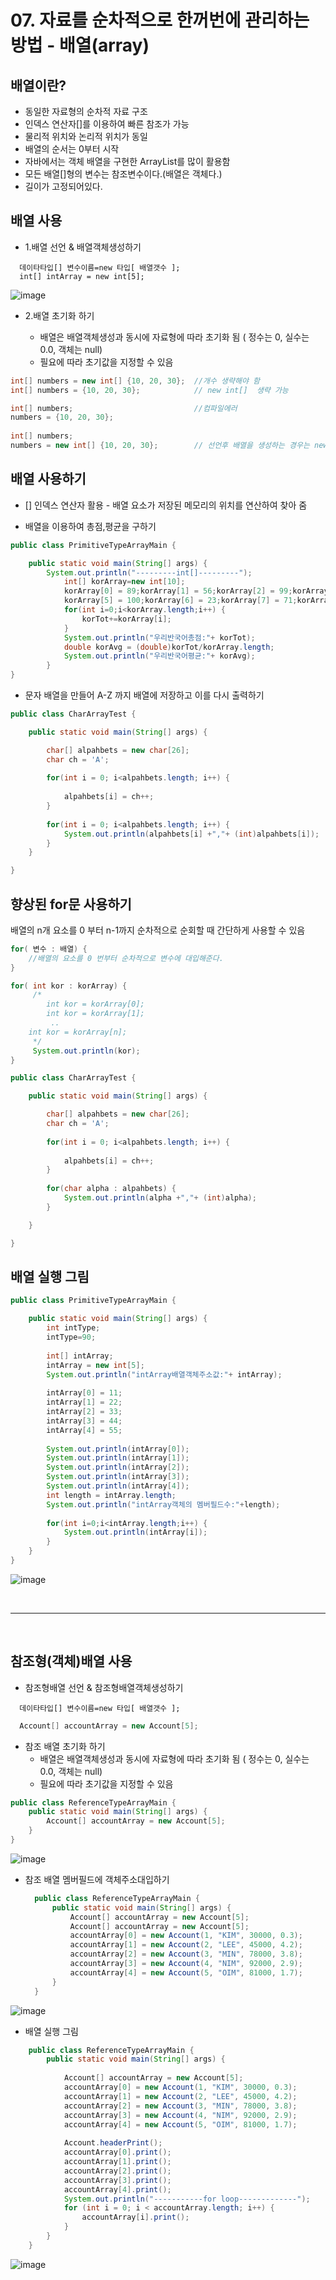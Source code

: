 # 07. 자료를 순차적으로 한꺼번에 관리하는 방법 - 배열(array)

## 배열이란?

- 동일한 자료형의 순차적 자료 구조
- 인덱스 연산자[]를 이용하여 빠른 참조가 가능
- 물리적 위치와 논리적 위치가 동일
- 배열의 순서는 0부터 시작
- 자바에서는 객체 배열을 구현한 ArrayList를 많이 활용함
- 모든 배열[]형의 변수는 참조변수이다.(배열은 객체다.)
- 길이가 고정되어있다. 


## 배열 사용

- 1.배열 선언 & 배열객체생성하기
```
  데이타타입[] 변수이름=new 타입[ 배열갯수 ];
  int[] intArray = new int[5];
```

![image](https://github.com/2023-12-JAVA-DEVELOPER-149/01.JAVA_FUNDMENTAL/assets/75401545/4cda4943-d4c8-45b4-83ce-9f214fd83230)



- 2.배열 초기화 하기
 
  - 배열은 배열객체생성과 동시에 자료형에 따라 초기화 됨 ( 정수는 0, 실수는 0.0, 객체는 null)
  - 필요에 따라 초기값을 지정할 수 있음

```java
int[] numbers = new int[] {10, 20, 30};  //개수 생략해야 함
int[] numbers = {10, 20, 30};            // new int[]  생략 가능

int[] numbers;                           //컴파일에러
numbers = {10, 20, 30};
    
int[] numbers; 
numbers = new int[] {10, 20, 30};        // 선언후 배열을 생성하는 경우는 new int[] 생략할 수 없음
```


## 배열 사용하기

- [] 인덱스 연산자 활용 - 배열 요소가 저장된 메모리의 위치를 연산하여 찾아 줌

- 배열을 이용하여 총점,평균을 구하기

```java
public class PrimitiveTypeArrayMain {

	public static void main(String[] args) {
		System.out.println("---------int[]---------");
			int[] korArray=new int[10];
			korArray[0] = 89;korArray[1] = 56;korArray[2] = 99;korArray[3] = 78;korArray[4] = 10;
			korArray[5] = 100;korArray[6] = 23;korArray[7] = 71;korArray[8] = 65;korArray[9] = 29;int korTot=0;
			for(int i=0;i<korArray.length;i++) {
				korTot+=korArray[i];
			}
			System.out.println("우리반국어총점:"+ korTot);
			double korAvg = (double)korTot/korArray.length;
			System.out.println("우리반국어평균:"+ korAvg);
		}
}
```


- 문자 배열을 만들어 A-Z 까지 배열에 저장하고 이를 다시 출력하기
```java
public class CharArrayTest {

	public static void main(String[] args) {

		char[] alpahbets = new char[26];
		char ch = 'A';
		
		for(int i = 0; i<alpahbets.length; i++) {
			
			alpahbets[i] = ch++;
		}
		
		for(int i = 0; i<alpahbets.length; i++) {
			System.out.println(alpahbets[i] +","+ (int)alpahbets[i]);
		}
	}

}
```

## 향상된 for문 사용하기

배열의 n개 요소를 0 부터 n-1까지 순차적으로 순회할 때 간단하게 사용할 수 있음

```java
for( 변수 : 배열) {
    //배열의 요소를 0 번부터 순차적으로 변수에 대입해준다.
}

for( int kor : korArray) {
     /*
      	int kor = korArray[0];
     	int kor = korArray[1];
         ..
	int kor = korArray[n];
     */
     System.out.println(kor); 	
}
```


```java
public class CharArrayTest {

	public static void main(String[] args) {

		char[] alpahbets = new char[26];
		char ch = 'A';
		
		for(int i = 0; i<alpahbets.length; i++) {
			
			alpahbets[i] = ch++;
		}
		
		for(char alpha : alpahbets) {
			System.out.println(alpha +","+ (int)alpha);
		}

	}

}
```

## 배열 실행 그림

```java
public class PrimitiveTypeArrayMain {

	public static void main(String[] args) {
		int intType;
		intType=90;
		
		int[] intArray;
		intArray = new int[5];
		System.out.println("intArray배열객체주소값:"+ intArray);
		
		intArray[0] = 11;
		intArray[1] = 22;
		intArray[2] = 33;
		intArray[3] = 44;
		intArray[4] = 55;
		
		System.out.println(intArray[0]);
		System.out.println(intArray[1]);
		System.out.println(intArray[2]);
		System.out.println(intArray[3]);
		System.out.println(intArray[4]);
		int length = intArray.length;
		System.out.println("intArray객체의 멤버필드수:"+length);
		
		for(int i=0;i<intArray.length;i++) {
			System.out.println(intArray[i]);
		}
	}
}
```

![image](https://github.com/2023-12-JAVA-DEVELOPER-149/01.JAVA_FUNDMENTAL/assets/75401545/00f93fa6-2055-4530-ad11-c86b7cd8c8ad)

<br>
<hr>
<br>

##  참조형(객체)배열 사용
- 참조형배열 선언 & 참조형배열객체생성하기
```
  데이타타입[] 변수이름=new 타입[ 배열갯수 ];
```
```java
  Account[] accountArray = new Account[5];
```

- 참조 배열 초기화 하기
  - 배열은 배열객체생성과 동시에 자료형에 따라 초기화 됨 ( 정수는 0, 실수는 0.0, 객체는 null)
  - 필요에 따라 초기값을 지정할 수 있음
    
```java
public class ReferenceTypeArrayMain {
	public static void main(String[] args) {
		Account[] accountArray = new Account[5]; 
	}
}
```
![image](https://github.com/2023-12-JAVA-DEVELOPER-149/01.JAVA_FUNDMENTAL/assets/75401545/aae224ef-b36b-4be6-bb7a-a401da68a6f9)

- 참조 배열 멤버필드에 객체주소대입하기
  ```java
	public class ReferenceTypeArrayMain {
		public static void main(String[] args) {
			Account[] accountArray = new Account[5];
  			Account[] accountArray = new Account[5]; 
			accountArray[0] = new Account(1, "KIM", 30000, 0.3);
			accountArray[1] = new Account(2, "LEE", 45000, 4.2);
			accountArray[2] = new Account(3, "MIN", 78000, 3.8);
			accountArray[3] = new Account(4, "NIM", 92000, 2.9);
			accountArray[4] = new Account(5, "OIM", 81000, 1.7);
		}
	}
  ```
  
![image](https://github.com/2023-12-JAVA-DEVELOPER-149/01.JAVA_FUNDMENTAL/assets/75401545/054e06e8-4a83-48ec-8265-9be4be734001)


- 배열 실행 그림
  
```java
	public class ReferenceTypeArrayMain {
		public static void main(String[] args) {
		
			Account[] accountArray = new Account[5]; 
			accountArray[0] = new Account(1, "KIM", 30000, 0.3);
			accountArray[1] = new Account(2, "LEE", 45000, 4.2);
			accountArray[2] = new Account(3, "MIN", 78000, 3.8);
			accountArray[3] = new Account(4, "NIM", 92000, 2.9);
			accountArray[4] = new Account(5, "OIM", 81000, 1.7);
			
			Account.headerPrint();
			accountArray[0].print();
			accountArray[1].print();
			accountArray[2].print();
			accountArray[3].print();
			accountArray[4].print();
			System.out.println("-----------for loop-------------");
			for (int i = 0; i < accountArray.length; i++) {
				accountArray[i].print();
			}
		}
	}
```

![image](https://github.com/2023-12-JAVA-DEVELOPER-149/01.JAVA_FUNDMENTAL/assets/75401545/7ce04565-247e-497f-a20d-b431e1c3deb7)



